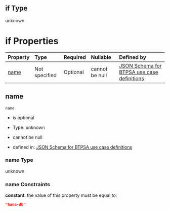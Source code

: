 ## if Type

unknown

# if Properties

| Property      | Type          | Required | Nullable       | Defined by                                                                                                                                                                                                        |
| :------------ | :------------ | :------- | :------------- | :---------------------------------------------------------------------------------------------------------------------------------------------------------------------------------------------------------------- |
| [name](#name) | Not specified | Optional | cannot be null | [JSON Schema for BTPSA use case definitions](btpsa-usecase-properties-services-items-allof-1-then-allof-41-if-properties-name.md "undefined#/properties/services/items/allOf/1/then/allOf/41/if/properties/name") |

## name



`name`

*   is optional

*   Type: unknown

*   cannot be null

*   defined in: [JSON Schema for BTPSA use case definitions](btpsa-usecase-properties-services-items-allof-1-then-allof-41-if-properties-name.md "undefined#/properties/services/items/allOf/1/then/allOf/41/if/properties/name")

### name Type

unknown

### name Constraints

**constant**: the value of this property must be equal to:

```json
"hana-db"
```
